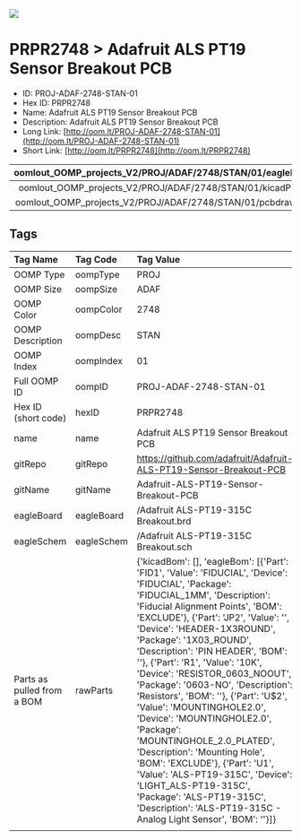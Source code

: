 


  
![][im]
# PRPR2748 > Adafruit ALS PT19 Sensor Breakout PCB

- ID: PROJ-ADAF-2748-STAN-01
- Hex ID: PRPR2748
- Name: Adafruit ALS PT19 Sensor Breakout PCB
- Description: Adafruit ALS PT19 Sensor Breakout PCB
- Long Link: [http://oom.lt/PROJ-ADAF-2748-STAN-01](http://oom.lt/PROJ-ADAF-2748-STAN-01)
- Short Link: [http://oom.lt/PRPR2748](http://oom.lt/PRPR2748)
  

|oomlout_OOMP_projects_V2/PROJ/ADAF/2748/STAN/01/eagleImage.png|oomlout_OOMP_projects_V2/PROJ/ADAF/2748/STAN/01/eagleSchemImage.png|oomlout_OOMP_projects_V2/PROJ/ADAF/2748/STAN/01/kicadPcb3dFront.png|oomlout_OOMP_projects_V2/PROJ/ADAF/2748/STAN/01/kicadPcb3dBack.png|
| :---: | :---: | :---: | :---: |
|oomlout_OOMP_projects_V2/PROJ/ADAF/2748/STAN/01/kicadPcb3d.png|oomlout_OOMP_projects_V2/PROJ/ADAF/2748/STAN/01/bomBack.png|oomlout_OOMP_projects_V2/PROJ/ADAF/2748/STAN/01/bomFront.png|oomlout_OOMP_projects_V2/PROJ/ADAF/2748/STAN/01/pcbdraw.svg|
|oomlout_OOMP_projects_V2/PROJ/ADAF/2748/STAN/01/pcbdrawBack.svg||||

## Tags
  

|Tag Name|Tag Code|Tag Value|
| :--- | :--- | :--- |
|OOMP Type|oompType|PROJ|
|OOMP Size|oompSize|ADAF|
|OOMP Color|oompColor|2748|
|OOMP Description|oompDesc|STAN|
|OOMP Index|oompIndex|01|
|Full OOMP ID|oompID|PROJ-ADAF-2748-STAN-01|
|Hex ID (short code)|hexID|PRPR2748|
|name|name|Adafruit ALS PT19 Sensor Breakout PCB|
|gitRepo|gitRepo|https://github.com/adafruit/Adafruit-ALS-PT19-Sensor-Breakout-PCB|
|gitName|gitName|Adafruit-ALS-PT19-Sensor-Breakout-PCB|
|eagleBoard|eagleBoard|/Adafruit ALS-PT19-315C Breakout.brd|
|eagleSchem|eagleSchem|/Adafruit ALS-PT19-315C Breakout.sch|
|Parts as pulled from a BOM|rawParts|{'kicadBom': [], 'eagleBom': [{'Part': 'FID1', 'Value': 'FIDUCIAL', 'Device': 'FIDUCIAL', 'Package': 'FIDUCIAL_1MM', 'Description': 'Fiducial Alignment Points', 'BOM': 'EXCLUDE'}, {'Part': 'JP2', 'Value': '', 'Device': 'HEADER-1X3ROUND', 'Package': '1X03_ROUND', 'Description': 'PIN HEADER', 'BOM': ''}, {'Part': 'R1', 'Value': '10K', 'Device': 'RESISTOR_0603_NOOUT', 'Package': '0603-NO', 'Description': 'Resistors', 'BOM': ''}, {'Part': 'U$2', 'Value': 'MOUNTINGHOLE2.0', 'Device': 'MOUNTINGHOLE2.0', 'Package': 'MOUNTINGHOLE_2.0_PLATED', 'Description': 'Mounting Hole', 'BOM': 'EXCLUDE'}, {'Part': 'U1', 'Value': 'ALS-PT19-315C', 'Device': 'LIGHT_ALS-PT19-315C', 'Package': 'ALS-PT19-315C', 'Description': 'ALS-PT19-315C - Analog Light Sensor', 'BOM': ''}]}|
||||



[im]: PROJ/ADAF/2748/STAN/01/kicadPcb3d_450.png
